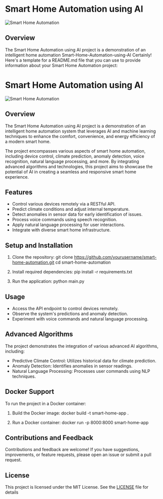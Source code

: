 # Smart Home Automation using AI

![Smart Home Automation](/path/to/your/image.png)

## Overview

The Smart Home Automation using AI project is a demonstration of an intelligent home automation Smart-Home-Automation-using-AI
Certainly! Here's a template for a README.md file that you can use to provide information about your Smart Home Automation project:

# Smart Home Automation using AI

![Smart Home Automation](/path/to/your/image.png)

## Overview

The Smart Home Automation using AI project is a demonstration of an intelligent home automation system that leverages AI and machine learning techniques to enhance the comfort, convenience, and energy efficiency of a modern smart home.

The project encompasses various aspects of smart home automation, including device control, climate prediction, anomaly detection, voice recognition, natural language processing, and more. By integrating advanced algorithms and technologies, this project aims to showcase the potential of AI in creating a seamless and responsive smart home experience.

## Features

- Control various devices remotely via a RESTful API.
- Predict climate conditions and adjust internal temperature.
- Detect anomalies in sensor data for early identification of issues.
- Process voice commands using speech recognition.
- Apply natural language processing for user interactions.
- Integrate with diverse smart home infrastructure.

## Setup and Installation

1. Clone the repository:
git clone https://github.com/yourusername/smart-home-automation.git cd smart-home-automation


2. Install required dependencies:
pip install -r requirements.txt


3. Run the application:
python main.py


## Usage

- Access the API endpoint to control devices remotely.
- Observe the system's predictions and anomaly detection.
- Experiment with voice commands and natural language processing.

## Advanced Algorithms

The project demonstrates the integration of various advanced AI algorithms, including:

- Predictive Climate Control: Utilizes historical data for climate prediction.
- Anomaly Detection: Identifies anomalies in sensor readings.
- Natural Language Processing: Processes user commands using NLP techniques.

## Docker Support

To run the project in a Docker container:

1. Build the Docker image:
docker build -t smart-home-app .


2. Run a Docker container:
docker run -p 8000:8000 smart-home-app


## Contributions and Feedback

Contributions and feedback are welcome! If you have suggestions, improvements, or feature requests, please open an issue or submit a pull request.

## License

This project is licensed under the MIT License. See the [LICENSE](/path/to/LICENSE) file for details
